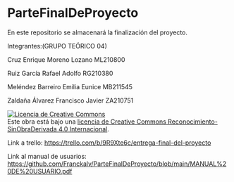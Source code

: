 # ParteFinalDeProyecto
En este repositorio se almacenará la finalización del proyecto.

Integrantes:(GRUPO TEÓRICO 04)

Cruz Enrique Moreno Lozano ML210800

Ruiz García Rafael Adolfo RG210380

Meléndez Barreiro Emilia Eunice MB211545

Zaldaña Álvarez Francisco Javier ZA210751

<a rel="license" href="http://creativecommons.org/licenses/by-nd/4.0/"><img alt="Licencia de Creative Commons" style="border-width:0" src="https://i.creativecommons.org/l/by-nd/4.0/88x31.png" /></a><br />Este obra está bajo una <a rel="license" href="http://creativecommons.org/licenses/by-nd/4.0/">licencia de Creative Commons Reconocimiento-SinObraDerivada 4.0 Internacional</a>.

Link a trello: 
https://trello.com/b/9R9Xte6c/entrega-final-del-proyecto

Link al manual de usuarios: 
https://github.com/Franckalv/ParteFinalDeProyecto/blob/main/MANUAL%20DE%20USUARIO.pdf
